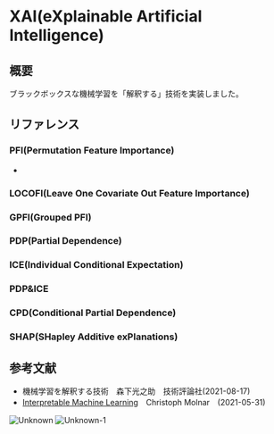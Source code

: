 # XAI(eXplainable Artificial Intelligence)

## 概要
ブラックボックスな機械学習を「解釈する」技術を実装しました。

## リファレンス
### PFI(Permutation Feature Importance)
- 




### LOCOFI(Leave One Covariate Out Feature Importance)





### GPFI(Grouped PFI)




### PDP(Partial Dependence)




### ICE(Individual Conditional Expectation)




### PDP&ICE




### CPD(Conditional Partial Dependence)





### SHAP(SHapley Additive exPlanations)





## 参考文献
- 機械学習を解釈する技術　森下光之助　技術評論社(2021-08-17)
- [Interpretable Machine Learning](https://hacarus.github.io/interpretable-ml-book-ja/)　Christoph Molnar　(2021-05-31)


![Unknown](https://user-images.githubusercontent.com/67265109/202885565-60e3bc42-248b-4bec-9a4e-436c74c439d9.jpeg)
![Unknown-1](https://user-images.githubusercontent.com/67265109/202885613-a747b1ea-a04d-481c-b023-00605665fe40.jpeg)


